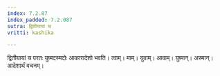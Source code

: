 ```yaml
---
index: 7.2.87
index_padded: 7.2.087
sutra: द्वितीयायां च
vritti: kashika

---
```

द्वितीयायां च परतः युष्मदस्मदोः आकारादेशो भवति। त्वाम्। माम्। युवाम्। आवाम्। युष्मान्। अस्मान्। आदेशार्थं वचनम्।